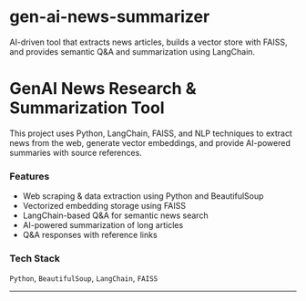 # gen-ai-news-summarizer
AI-driven tool that extracts news articles, builds a vector store with FAISS, and provides semantic Q&amp;A and summarization using LangChain.

# GenAI News Research & Summarization Tool

This project uses Python, LangChain, FAISS, and NLP techniques to extract news from the web, generate vector embeddings, and provide AI-powered summaries with source references.

### Features
- Web scraping & data extraction using Python and BeautifulSoup
- Vectorized embedding storage using FAISS
- LangChain-based Q&A for semantic news search
- AI-powered summarization of long articles
- Q&A responses with reference links

### Tech Stack
`Python`, `BeautifulSoup`, `LangChain`, `FAISS`

---



